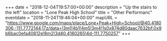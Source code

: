 +++
date = "2018-12-04T19:57:00+00:00"
description = "Up the stairs to the left"
location = "Lone Peak High School"
title = "Other Performanc"
eventdate = "2018-11-24T19:46:04+00:00"
mapURL = "https://www.google.com/maps/place/Lone+Peak+High+School/@40.4180306,-111.7772144,17z/data=!3m1!4b1!4m5!3m4!1s0x874d80daac7632bf:0x9b6bac0efa40812e!8m2!3d40.4180265!4d-111.7750257"
+++
